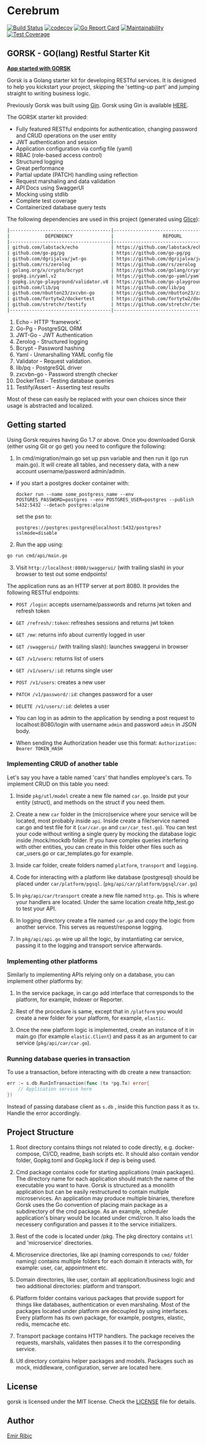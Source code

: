 # Cerebrum

[![Build Status](https://travis-ci.org/johncoleman83/cerebrum.svg?branch=master)](https://travis-ci.org/johncoleman83/cerebrum)
[![codecov](https://codecov.io/gh/johncoleman83/cerebrum/branch/master/graph/badge.svg)](https://codecov.io/gh/johncoleman83/cerebrum)
[![Go Report Card](https://goreportcard.com/badge/github.com/johncoleman83/cerebrum)](https://goreportcard.com/report/github.com/johncoleman83/cerebrum)
[![Maintainability](https://api.codeclimate.com/v1/badges/3e7ca0599c269e5ebfb6/maintainability)](https://codeclimate.com/github/johncoleman83/cerebrum/maintainability)
[![Test Coverage](https://api.codeclimate.com/v1/badges/3e7ca0599c269e5ebfb6/test_coverage)](https://codeclimate.com/github/johncoleman83/cerebrum/test_coverage)

## GORSK - GO(lang) Restful Starter Kit

**[App started with GORSK](https://www.ribice.ba/refactoring-gorsk/)**

Gorsk is a Golang starter kit for developing RESTful services. It is designed to help you kickstart your project, skipping the 'setting-up part' and jumping straight to writing business logic.

Previously Gorsk was built using [Gin](https://github.com/gin-gonic/gin). Gorsk using Gin is available [HERE](https://github.com/ribice/gorsk-gin).


The GORSK starter kit provided:

* Fully featured RESTful endpoints for authentication, changing password and CRUD operations on the user entity
* JWT authentication and session
* Application configuration via config file (yaml)
* RBAC (role-based access control)
* Structured logging
* Great performance
* Partial update (PATCH) handling using reflection
* Request marshaling and data validation
* API Docs using SwaggerUI
* Mocking using stdlib
* Complete test coverage
* Containerized database query tests

The following dependencies are used in this project (generated using [Glice](https://github.com/ribice/glice)):

```bash
|-------------------------------------|--------------------------------------------|--------------|
|             DEPENDENCY              |                  REPOURL                   |   LICENSE    |
|-------------------------------------|--------------------------------------------|--------------|
| github.com/labstack/echo            | https://github.com/labstack/echo           | MIT          |
| github.com/go-pg/pg                 | https://github.com/go-pg/pg                | bsd-2-clause |
| github.com/dgrijalva/jwt-go         | https://github.com/dgrijalva/jwt-go        | MIT          |
| github.com/rs/zerolog               | https://github.com/rs/zerolog              | MIT          |
| golang.org/x/crypto/bcrypt          | https://github.com/golang/crypto           |              |
| gopkg.in/yaml.v2                    | https://github.com/go-yaml/yaml            |              |
| gopkg.in/go-playground/validator.v8 | https://github.com/go-playground/validator | MIT          |
| github.com/lib/pq                   | https://github.com/lib/pq                  | Other        |
| github.com/nbutton23/zxcvbn-go      | https://github.com/nbutton23/zxcvbn-go     | MIT          |
| github.com/fortytw2/dockertest      | https://github.com/fortytw2/dockertest     | MIT          |
| github.com/stretchr/testify         | https://github.com/stretchr/testify        | Other        |
|-------------------------------------|--------------------------------------------|--------------|
```

1. Echo - HTTP 'framework'.
2. Go-Pg - PostgreSQL ORM
3. JWT-Go - JWT Authentication
4. Zerolog - Structured logging
5. Bcrypt - Password hashing
6. Yaml - Unmarshalling YAML config file
7. Validator - Request validation.
8. lib/pq - PostgreSQL driver
9. zxcvbn-go - Password strength checker
10. DockerTest - Testing database queries
11. Testify/Assert - Asserting test results

Most of these can easily be replaced with your own choices since their usage is abstracted and localized.

## Getting started

Using Gorsk requires having Go 1.7 or above. Once you downloaded Gorsk (either using Git or go get) you need to configure the following:

1. In cmd/migration/main.go set up psn variable and then run it (go run main.go). It will create all tables, and necessery data, with a new account username/password admin/admin.

* if you start a postgres docker container with:
  ```
  docker run --name some_postgress_name --env POSTGRES_PASSWORD=postgres --env POSTGRES_USER=postgres --publish 5432:5432 --detach postgres:alpine
  ```
  set the psn to:
  ```
  postgres://postgres:postgres@localhost:5432/postgres?sslmode=disable
  ```

2. Run the app using:

```bash
go run cmd/api/main.go
```

3. Visit `http://localhost:8080/swaggerui/` (with trailing slash) in your browser to test out some endpoints!

The application runs as an HTTP server at port 8080. It provides the following RESTful endpoints:

* `POST /login`: accepts username/passwords and returns jwt token and refresh token
* `GET /refresh/:token`: refreshes sessions and returns jwt token
* `GET /me`: returns info about currently logged in user
* `GET /swaggerui/` (with trailing slash): launches swaggerui in browser
* `GET /v1/users`: returns list of users
* `GET /v1/users/:id`: returns single user
* `POST /v1/users`: creates a new user
* `PATCH /v1/password/:id`: changes password for a user
* `DELETE /v1/users/:id`: deletes a user

* You can log in as admin to the application by sending a post request to localhost:8080/login with username `admin` and password `admin` in JSON body.

* When sending the Authorization header use this format: `Authorization: Bearer TOKEN_HASH`

### Implementing CRUD of another table

Let's say you have a table named 'cars' that handles employee's cars. To implement CRUD on this table you need:

1. Inside `pkg/utl/model` create a new file named `car.go`. Inside put your entity (struct), and methods on the struct if you need them.

2. Create a new `car` folder in the (micro)service where your service will be located, most probably inside `api`. Inside create a file/service named car.go and test file for it (`car/car.go` and `car/car_test.go`). You can test your code without writing a single query by mocking the database logic inside /mock/mockdb folder. If you have complex queries interfering with other entities, you can create in this folder other files such as car_users.go or car_templates.go for example.

3. Inside car folder, create folders named `platform`, `transport` and `logging`.

4. Code for interacting with a platform like database (postgresql) should be placed under `car/platform/pgsql`. (`pkg/api/car/platform/pgsql/car.go`)

5. In `pkg/api/car/transport` create a new file named `http.go`. This is where your handlers are located. Under the same location create http_test.go to test your API.

6. In logging directory create a file named `car.go` and copy the logic from another service. This serves as request/response logging.

6. In `pkg/api/api.go` wire up all the logic, by instantiating car service, passing it to the logging and transport service afterwards.

### Implementing other platforms

Similarly to implementing APIs relying only on a database, you can implement other platforms by:

1. In the service package, in car.go add interface that corresponds to the platform, for example, Indexer or Reporter.

2. Rest of the procedure is same, except that in `/platform` you would create a new folder for your platform, for example, `elastic`.

3. Once the new platform logic is implemented, create an instance of it in main.go (for example `elastic.Client`) and pass it as an argument to car service (`pkg/api/car/car.go`).

### Running database queries in transaction

To use a transaction, before interacting with db create a new transaction:

```go
err := s.db.RunInTransaction(func (tx *pg.Tx) error{
    // Application service here
})
````

Instead of passing database client as `s.db` , inside this function pass it as `tx`. Handle the error accordingly.

## Project Structure

1. Root directory contains things not related to code directly, e.g. docker-compose, CI/CD, readme, bash scripts etc. It should also contain vendor folder, Gopkg.toml and Gopkg.lock if dep is being used.

2. Cmd package contains code for starting applications (main packages). The directory name for each application should match the name of the executable you want to have. Gorsk is structured as a monolith application but can be easily restructured to contain multiple microservices. An application may produce multiple binaries, therefore Gorsk uses the Go convention of placing main package as a subdirectory of the cmd package. As an example, scheduler application's binary would be located under cmd/cron. It also loads the necessery configuration and passes it to the service initializers.

3. Rest of the code is located under /pkg. The pkg directory contains `utl` and 'microservice' directories.

4. Microservice directories, like api (naming corresponds to `cmd/` folder naming) contains multiple folders for each domain it interacts with, for example: user, car, appointment etc.

5. Domain directories, like user, contain all application/business logic and two additional directories: platform and transport.

6. Platform folder contains various packages that provide support for things like databases, authentication or even marshaling. Most of the packages located under platform are decoupled by using interfaces. Every platform has its own package, for example, postgres, elastic, redis, memcache etc.

7. Transport package contains HTTP handlers. The package receives the requests, marshals, validates then passes it to the corresponding service.

8. Utl directory contains helper packages and models. Packages such as mock, middleware, configuration, server are located here.

## License

gorsk is licensed under the MIT license. Check the [LICENSE](LICENSE.md) file for details.

## Author

[Emir Ribic](https://ribice.ba)
